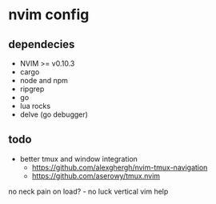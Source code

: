 # nvim config

## dependecies
- NVIM >= v0.10.3
- cargo
- node and npm
- ripgrep
- go
- lua rocks
- delve (go debugger)

## todo
- better tmux and window integration
    - https://github.com/alexghergh/nvim-tmux-navigation
    - https://github.com/aserowy/tmux.nvim


no neck pain on load?
    - no luck
vertical vim help
